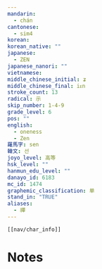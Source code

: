 ```yaml
---
mandarin:
  - chán
cantonese:
  - sim4
korean:
korean_native: ""
japanese:
  - ZEN
japanese_nanori: ""
vietnamese:
middle_chinese_initial: ʑ
middle_chinese_final: iᴇn
stroke_count: 13
radical: 示
skip_number: 1-4-9
grade_level: 6
pos: ""
english:
  - oneness
  - Zen
羅馬字: sen
韓文: 선
joyo_level: 高等
hsk_level: ""
hanmun_edu_level: ""
danayo_id: 6183
mc_id: 1474
graphemic_classification: 单
stand_in: "TRUE"
aliases:
  - 禪
---
```

```meta-bind-embed
[[nav/char_info]]
```

# Notes
